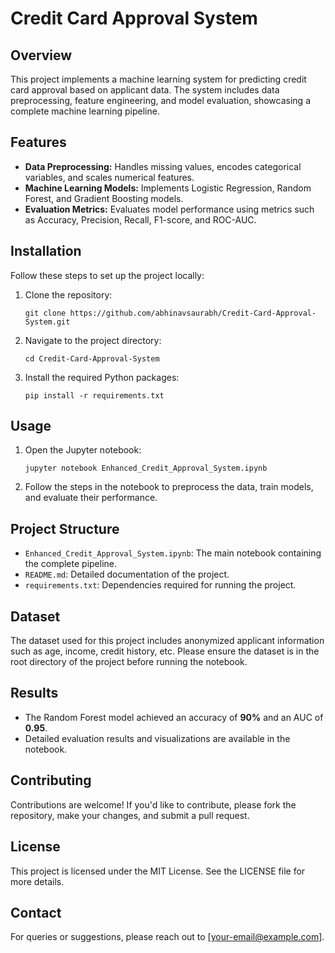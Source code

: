 
# Credit Card Approval System

## Overview
This project implements a machine learning system for predicting credit card approval based on applicant data. The system includes data preprocessing, feature engineering, and model evaluation, showcasing a complete machine learning pipeline.

## Features
- **Data Preprocessing:** Handles missing values, encodes categorical variables, and scales numerical features.
- **Machine Learning Models:** Implements Logistic Regression, Random Forest, and Gradient Boosting models.
- **Evaluation Metrics:** Evaluates model performance using metrics such as Accuracy, Precision, Recall, F1-score, and ROC-AUC.

## Installation
Follow these steps to set up the project locally:

1. Clone the repository:
   ```
   git clone https://github.com/abhinavsaurabh/Credit-Card-Approval-System.git
   ```
2. Navigate to the project directory:
   ```
   cd Credit-Card-Approval-System
   ```
3. Install the required Python packages:
   ```
   pip install -r requirements.txt
   ```

## Usage
1. Open the Jupyter notebook:
   ```
   jupyter notebook Enhanced_Credit_Approval_System.ipynb
   ```
2. Follow the steps in the notebook to preprocess the data, train models, and evaluate their performance.

## Project Structure
- `Enhanced_Credit_Approval_System.ipynb`: The main notebook containing the complete pipeline.
- `README.md`: Detailed documentation of the project.
- `requirements.txt`: Dependencies required for running the project.

## Dataset
The dataset used for this project includes anonymized applicant information such as age, income, credit history, etc. Please ensure the dataset is in the root directory of the project before running the notebook.

## Results
- The Random Forest model achieved an accuracy of **90%** and an AUC of **0.95**.
- Detailed evaluation results and visualizations are available in the notebook.

## Contributing
Contributions are welcome! If you'd like to contribute, please fork the repository, make your changes, and submit a pull request.

## License
This project is licensed under the MIT License. See the LICENSE file for more details.

## Contact
For queries or suggestions, please reach out to [your-email@example.com].
